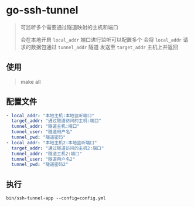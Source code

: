 # go-ssh-tunnel
> 可监听多个需要通过隧道映射的主机和端口
> 
> 会在本地开启 `local_addr` 端口进行监听可以配置多个
> 会将 `local_addr` 请求的数据包通过 `tunnel_addr` 隧道
> 发送至 `target_addr` 主机上并返回
> 
## 使用
> make all

## 配置文件
```yaml
- local_addr: "本地主机:本地监听端口"
  target_addr: "通过隧道访问的主机:端口"
  tunnel_addr: "隧道主机:端口"
  tunnel_user: "隧道用户名"
  tunnel_pwd: "隧道密码"
- local_addr: "本地主机2:本地监听端口"
  target_addr: "通过隧道访问的主机2:端口"
  tunnel_addr: "隧道主机2:端口"
  tunnel_user: "隧道用户名2"
  tunnel_pwd: "隧道密码2"
```

## 执行
```shell
bin/ssh-tunnel-app --config=config.yml
```